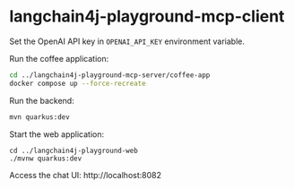 # langchain4j-playground-mcp-client

Set the OpenAI API key in `OPENAI_API_KEY` environment variable.

Run the coffee application:
```bash
cd ../langchain4j-playground-mcp-server/coffee-app
docker compose up --force-recreate
```

Run the backend:
```bash
mvn quarkus:dev
```

Start the web application:
```shell script
cd ../langchain4j-playground-web
./mvnw quarkus:dev
```

Access the chat UI: http://localhost:8082